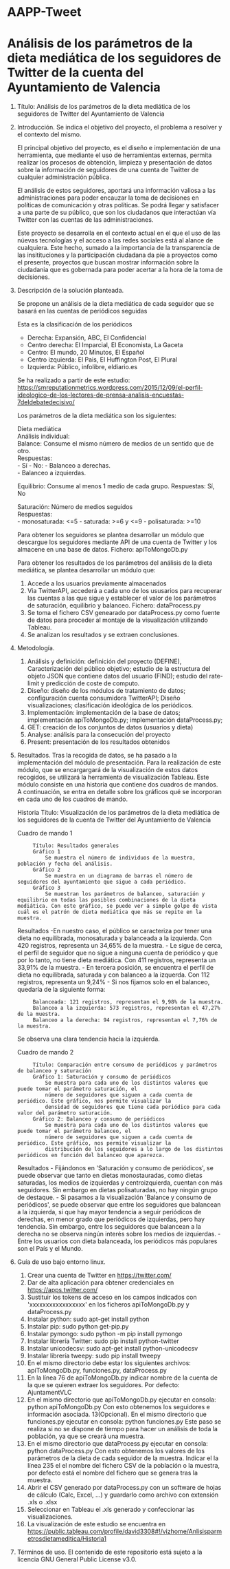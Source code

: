 # AAPP-Tweet
# Análisis de los parámetros de la dieta mediática de los seguidores de Twitter de la cuenta del Ayuntamiento de Valencia

1. Título: Análisis de los parámetros de la dieta mediática de los seguidores de Twitter del Ayuntamiento de Valencia

2. Introducción. Se indica el objetivo del proyecto, el problema a resolver y el contexto del mismo.

    El principal objetivo del proyecto, es el diseño e implementación de una herramienta, que mediante el uso de herramientas externas, permita realizar los procesos de obtención, limpieza y presentación de datos sobre la información de seguidores de una cuenta de Twitter de cualquier administración pública.

    El análisis de estos seguidores, aportará una información valiosa a las administraciones para poder encauzar la toma de decisiones en políticas de comunicación y otras políticas. Se podrá llegar y satisfacer a una parte de su público, que son los ciudadanos que interactúan vía Twitter con las cuentas de las administraciones.

    Este proyecto se desarrolla en el contexto actual en el que el uso de las núevas tecnologías y el acceso a las redes sociales está al alance de cualquiera. Este hecho, sumado a la importancia de la transparencia de las insitituciones y la participación ciudadana da pie a proyectos como el presente, proyectos que buscan mostrar información sobre la ciudadania que es gobernada para poder acertar a la hora de la toma de decisiones.

3. Descripción de la solución planteada.

    Se propone un análisis de la dieta mediática de cada seguidor que se basará en las cuentas de periódicos seguidas

    Esta es la clasificación de los periódicos

    - Derecha: Expansión, ABC, El Confidencial
    - Centro derecha: El Imparcial, El Economista, La Gaceta
    - Centro: El mundo, 20 Minutos, El Español
    - Centro izquierda: El Pais, El Huffington Post, El Plural
    - Izquierda: Público, infolibre, eldiario.es

    Se ha realizado a partir de este estudio: https://smreputationmetrics.wordpress.com/2015/12/09/el-perfil-ideologico-de-los-lectores-de-prensa-analisis-encuestas-7deldebatedecisivo/

    Los parámetros de la dieta mediática son los siguientes:

    Dieta mediática                    
    Análisis individual:                                 
       Balance: Consume el mismo número de medios de un sentido que de otro.           
            Respuestas:    
                - Sí
                - No: - Balanceo a derechas.    
                      - Balanceo a izquierdas.

      Equilibrio: Consume al menos 1 medio de cada grupo.
            Respuestas:    Sí, No                    

      Saturación: Número de medios seguidos     
            Respuestas:    
                - monosaturada: <=5
                - saturada: >=6 y <=9
                - polisaturada: >=10


    Para obtener los seguidores se plantea desarrollar un módulo que descargue los seguidores mediante API de una cuenta de Twitter y los almacene en una base de datos. Fichero: apiToMongoDb.py

    Para obtener los resultados de los parámetros del análisis de la dieta mediática, se plantea desarrollar un módulo que:
    1. Accede a los usuarios previamente almacenados
    2. Via TwitterAPI, accederá a cada uno de los ususarios para recuperar las cuentas a las que sigue y establecer el valor de los parámetros de saturación, equilibrio y balanceo. Fichero: dataProcess.py
    3. Se toma el fichero CSV genearado por dataProcess.py como fuente de datos para proceder al montaje de la visualización utilizando Tableau.
    4. Se analizan los resultados y se extraen conclusiones.


4. Metodología.
    1. Análisis y definición: definición del proyecto (DEFINE), Caracterización del público objetivo; estudio de la estructura del objeto JSON que contiene datos del usuario (FIND); estudio del rate-limit y predicción de coste de computo.
    2. Diseño: diseño de los módulos de tratamiento de datos; configuración cuenta consumidora TwitterAPI; Diseño visualizaciones; clasificación ideológica de los periódicos.
    3. Implementación: implementación de la base de datos; implementación apiToMongoDb.py; implementación dataProcess.py;
    4. GET: creación de los conjuntos de datos (usuarios y dieta)
    5. Analyse: análisis para la consecución del proyecto
    6. Present: presentación de los resultados obtenidos

5. Resultados.
    Tras la recogida de datos, se ha pasado a la implementación del módulo de presentación. Para la realización de este módulo, que se encargargará de la visualización de estos datos recogidos, se utilizará la herramienta de visualización Tableau. Este módulo consiste en una historia que contiene dos cuadros de mandos. A continuación, se entra en detalle sobre los gráficos qué se incorporan en cada uno de los cuadros de mando.

    Historia
        Título: Visualización de los parámetros de la dieta mediática de los seguidores de la cuenta de Twitter del Ayuntamiento de Valencia
        
      Cuadro de mando 1
      
            Título: Resultados generales
            Gráfico 1
                Se muestra el número de individuos de la muestra, población y fecha del análisis.
            Gráfico 2
                Se muestra en un diagrama de barras el número de seguidores del ayuntamiento que sigue a cada periódico.
            Gráfico 3
                Se muestran los parámetros de balanceo, saturación y equilibrio en todas las posibles combinaciones de la dieta mediática. Con este gráfico, se puede ver a simple golpe de vista cuál es el patrón de dieta mediática que más se repite en la muestra.
   
   Resultados
        -En nuestro caso, el público se caracteriza por tener una dieta no equilibrada, monosaturada y balanceada a la izquierda. Con 420 registros, representa un 34,65% de la muestra.
        - Le sigue de cerca, el perfil de seguidor que no sigue a ninguna cuenta de periódico y que por lo tanto, no tiene dieta mediática. Con 411 registros, representa un 33,91% de la muestra.
        - En tercera posición, se encuentra el perfil de dieta no equilibrada, saturada y con balanceo a la izquerda. Con 112 registros, representa un 9,24%
        - Si nos fijamos solo en el balanceo, quedaría de la siguiente forma:
        
            Balanceada: 121 registros, representan el 9,98% de la muestra.
            Balanceo a la izquierda: 573 registros, representan el 47,27% de la muestra.
            Balanceo a la derecha: 94 registros, representan el 7,76% de la muestra.
       
      Se observa una clara tendencia hacia la izquierda.
                
      Cuadro de mando 2
      
            Título: Comparación entre consumo de periódicos y parámetros de balanceo y saturación
            Gráfico 1: Saturación y consumo de periódicos
                Se muestra para cada uno de los distintos valores que puede tomar el parámetro saturación, el
                número de seguidores que siguen a cada cuenta de periódico. Este gráfico, nos permite visualizar la
                densidad de seguidores que tiene cada periódico para cada valor del parámetro saturación.
            Gráfico 2: Balanceo y consumo de periódicos
                Se muestra para cada uno de los distintos valores que puede tomar el parámetro balanceo, el
                número de seguidores que siguen a cada cuenta de periódico. Este gráfico, nos permite visualizar la
                distribución de los seguidores a lo largo de los distintos periódicos en función del balanceo que aparezca.
        
    Resultados
        - Fijándonos en 'Saturación y consumo de periódicos', se puede observar que tanto en dietas monostauradas, como dietas saturadas, los medios de izquierdas y centroizquierda, cuentan con más seguidores. Sin embargo en dietas polisaturadas, no hay ningún grupo de destaque.
        - Si pasamos a la visualización 'Balance y consumo de periódicos', se puede observar que entre los seguidores que balancean a la izquierda, sí que hay mayor tendencia a seguir periódicos de derechas, en menor grado que periódicos de izquierdas, pero hay tendencia. Sin embargo, entre los seguidores que balancean a la derecha no se observa ningún interés sobre los medios de izquierdas.
        - Entre los usuarios con dieta balanceada, los periódicos más populares son el País y el Mundo.
        

6. Guía de uso bajo entorno linux.
    1. Crear una cuenta de Twitter en https://twitter.com/
    2. Dar de alta aplicación para obtener credenciales en https://apps.twitter.com/
    3. Sustituir los tokens de acceso en los campos indicados con 'xxxxxxxxxxxxxxxxx' en los ficheros apiToMongoDb.py y dataProcess.py
    4. Instalar python: sudo apt-get install python
    5. Instalar pip: sudo python get-pip.py
    6. Instalar pymongo: sudo python -m pip install pymongo
    7. Instalar librería Twitter: sudo pip install python-twitter
    8. Instalar unicodecsv: sudo apt-get install python-unicodecsv
    9. Instalar librería tweepy: sudo pip install tweepy
    10. En el mismo directorio debe estar los siguientes archivos: apiToMongoDb.py, funciones.py, dataProcess.py
    11. En la línea 76 de apiToMongoDb.py indicar nombre de la cuenta de la que se quieren extraer los seguidores. Por defecto: AjuntamentVLC
    12. En el mismo directorio que apiToMongoDb.py ejecutar en consola: python apiToMongoDb.py 
    Con esto obtenemos los seguidores e información asociada.
    13(Opcional). En el mismo directorio que funciones.py ejecutar en consola: python funciones.py
    Este paso se realiza si no se dispone de tiempo para hacer un análisis de toda la población, ya que se creará una muestra.
    14. En el mismo directorio que dataProcess.py ejecutar en consola: python dataProcess.py
    Con esto obtenemos los valores de los parámetros de la dieta de cada seguidor de la muestra. Indicar el la línea 235 el el nombre del fichero CSV de la población o la muestra, por defecto está el nombre del fichero que se genera tras la muestra.
    15. Abrir el CSV generado por dataProcess.py con un software de hojas de cálculo (Calc, Excel, ...) y guardarlo como archivo con extensión .xls o .xlsx
    16. Seleccionar en Tableau el .xls generado y confeccionar las visualizaciones.
    17. La visualización de este estudio se encuentra en https://public.tableau.com/profile/david3308#!/vizhome/Anlisisparmetrosdietameditica/Historia1

7. Términos de uso.
El contenido de este repositorio está sujeto a la licencia GNU General Public License v3.0.
